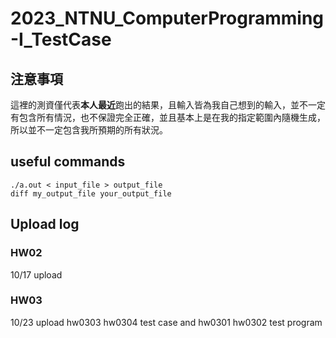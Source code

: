 # 2023_NTNU_ComputerProgramming-I_TestCase

## 注意事項
這裡的測資僅代表**本人最近**跑出的結果，且輸入皆為我自己想到的輸入，並不一定有包含所有情況，也不保證完全正確，並且基本上是在我的指定範圍內隨機生成，所以並不一定包含我所預期的所有狀況。

## useful commands

```shell
./a.out < input_file > output_file
diff my_output_file your_output_file
```

## Upload log

### HW02

10/17 upload

### HW03

10/23 upload hw0303 hw0304 test case and hw0301 hw0302 test program